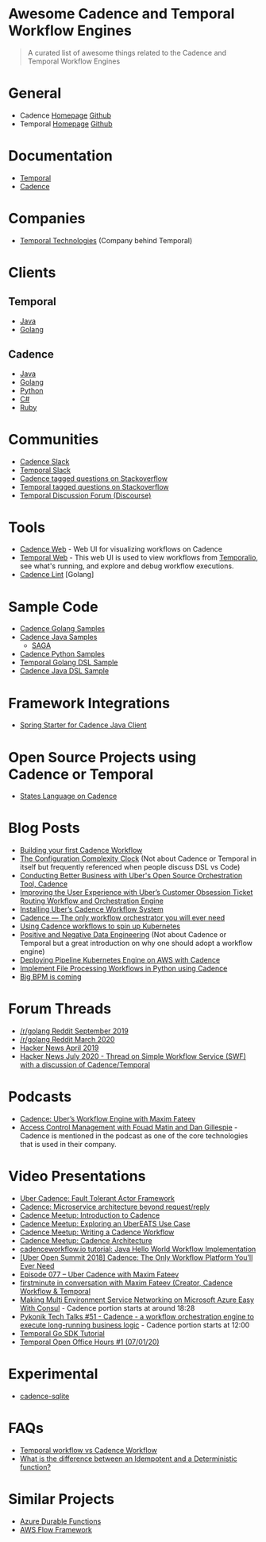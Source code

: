 
# Awesome Cadence and Temporal Workflow Engines
> A curated list of awesome things related to the Cadence and Temporal Workflow Engines

# General
- Cadence [Homepage](https://cadenceworkflow.io/) [Github](https://github.com/uber/cadence)
- Temporal [Homepage](https://www.temporal.io/) [Github](https://github.com/temporalio/temporal) 

# Documentation
- [Temporal](https://docs.temporal.io/)
- [Cadence](https://cadenceworkflow.io/docs/cadence/)

# Companies
- [Temporal Technologies](https://www.temporal.io/) (Company behind Temporal)

# Clients

## Temporal
- [Java](https://github.com/temporalio/java-sdk)
- [Golang](https://github.com/temporalio/go-sdk)

## Cadence
- [Java](https://github.com/uber/cadence-java-client)
- [Golang](https://github.com/uber-go/cadence-client)
- [Python](https://github.com/firdaus/cadence-python)
- [C#](https://github.com/nforgeio/neonKUBE/tree/master/Lib/Neon.Cadence)
- [Ruby](https://github.com/coinbase/cadence-ruby)

# Communities
- [Cadence Slack](https://join.slack.com/t/uber-cadence/shared_invite/zt-dvjoiacm-1U2UM4R4mMxKhaRogEx_OQ)
- [Temporal Slack](https://temporalio.slack.com/join/shared_invite/zt-c1e99p8g-beF7~ZZW2HP6gGStXD8Nuw#/)
- [Cadence tagged questions on Stackoverflow](https://stackoverflow.com/questions/tagged/cadence-workflow)
- [Temporal tagged questions on Stackoverflow](https://stackoverflow.com/questions/tagged/temporal-workflow)
- [Temporal Discussion Forum (Discourse)](https://community.temporal.io/)

# Tools
- [Cadence Web](https://github.com/uber/cadence-web) - Web UI for visualizing workflows on Cadence
- [Temporal Web](https://github.com/temporalio/web) - This web UI is used to view workflows from [Temporalio](https://github.com/temporalio/temporal), see what's running, and explore and debug workflow executions.
- [Cadence Lint](https://github.com/sagikazarmark/cadencelint) [Golang]

# Sample Code
- [Cadence Golang Samples](https://github.com/uber-common/cadence-samples)
- [Cadence Java Samples](https://github.com/uber/cadence-java-samples)
  - [SAGA](https://github.com/uber/cadence-java-samples/blob/master/src/main/java/com/uber/cadence/samples/bookingsaga/TripBookingWorkflowImpl.java)
- [Cadence Python Samples](https://github.com/firdaus/cadence-python/tree/master/cadence/samples)
- [Temporal Golang DSL Sample](https://github.com/temporalio/go-samples/tree/master/dsl)
- [Cadence Java DSL Sample](https://github.com/mfateev/cadence-java-samples/tree/dsl/src/main/java/com/uber/cadence/samples/dsl)

# Framework Integrations
- [Spring Starter for Cadence Java Client](https://github.com/szaluzhskiy/cadence-java-client-starter)

# Open Source Projects using Cadence or Temporal
- [States Language on Cadence](https://github.com/checkr/states-language-cadence)

# Blog Posts

- [Building your first Cadence Workflow](https://medium.com/stashaway-engineering/building-your-first-cadence-workflow-e61a0b29785)
- [The Configuration Complexity Clock](https://mikehadlow.blogspot.com/2012/05/configuration-complexity-clock.html) (Not about Cadence or Temporal in itself but frequently referenced when people discuss DSL vs Code)
- [Conducting Better Business with Uber's Open Source Orchestration Tool, Cadence](https://eng.uber.com/open-source-orchestration-tool-cadence-overview/)
- [Improving the User Experience with Uber’s Customer Obsession Ticket Routing Workflow and Orchestration Engine](https://eng.uber.com/customer-obsession-ticket-routing-workflow-and-orchestration-engine/)
- [Installing Uber’s Cadence Workflow System](http://russcurry.com/installing-ubers-cadence-workflow-system/)
- [Cadence — The only workflow orchestrator you will ever need](https://blog.usejournal.com/cadence-the-only-workflow-orchestrator-you-will-ever-need-ea8f74ed5563) 
- [Using Cadence workflows to spin up Kubernetes](https://banzaicloud.com/blog/introduction-to-cadence/)
- [Positive and Negative Data Engineering](https://medium.com/the-prefect-blog/positive-and-negative-data-engineering-a02cb497583d) (Not about Cadence or Temporal but a great introduction on why one should adopt a workflow engine)
- [Deploying Pipeline Kubernetes Engine on AWS with Cadence](https://banzaicloud.com/blog/pke-on-cadence/)
- [Implement File Processing Workflows in Python using Cadence](https://onepointzero.app/posts/file-processing-workflows-cadence-python/)
- [Big BPM is coming](https://medium.com/gft-engineering/big-bpm-is-coming-930e02e1d18b)

# Forum Threads
- [/r/golang Reddit September 2019](https://www.reddit.com/r/golang/comments/d2vv1p/ubercadence_cadence_is_a_distributed_scalable/)
- [/r/golang Reddit March 2020](https://www.reddit.com/r/golang/comments/fn7034/building_your_first_cadence_workflow/)
- [Hacker News April 2019](https://news.ycombinator.com/item?id=19732447)
- [Hacker News July 2020 - Thread on Simple Workflow Service (SWF) with a discussion of Cadence/Temporal](https://news.ycombinator.com/item?id=23844177)

# Podcasts
- [Cadence: Uber’s Workflow Engine with Maxim Fateev](https://softwareengineeringdaily.com/2020/04/08/cadence-ubers-workflow-engine-with-maxim-fateev/)
- [Access Control Management with Fouad Matin and Dan Gillespie](https://softwareengineeringdaily.com/2020/07/28/access-control-management-with-fouad-matin-and-dan-gillespie/) - Cadence is mentioned in the podcast as one of the core technologies that is used in their company.

# Video Presentations
- [Uber Cadence: Fault Tolerant Actor Framework](https://www.youtube.com/watch?v=qce_AqCkFys)
- [Cadence: Microservice architecture beyond request/reply](https://atscaleconference.com/videos/cadence-microservice-architecture-beyond-requestreply/)
- [Cadence Meetup: Introduction to Cadence](https://www.youtube.com/watch?v=-BuIkhlc-RM)
- [Cadence Meetup: Exploring an UberEATS Use Case](https://www.youtube.com/watch?v=-LRghQzfF8k)
- [Cadence Meetup: Writing a Cadence Workflow](https://www.youtube.com/watch?v=Nbz6XUBKdbM)
- [Cadence Meetup: Cadence Architecture](https://www.youtube.com/watch?v=5M5eiNBUf4Q)
- [cadenceworkflow.io tutorial: Java Hello World Workflow Implementation](https://www.youtube.com/watch?v=5mBLspVKOAI)
- [\[Uber Open Summit 2018\] Cadence: The Only Workflow Platform You'll Ever Need](https://www.youtube.com/watch?v=llmsBGKOuWI)
- [Episode 077 – Uber Cadence with Maxim Fateev](https://www.youtube.com/watch?v=y_Dz_JKR-vo)
- [firstminute in conversation with Maxim Fateev (Creator, Cadence Workflow & Temporal](https://www.youtube.com/watch?v=WcSiKjUuTKUw)
- [Making Multi Environment Service Networking on Microsoft Azure Easy With Consul](https://www.youtube.com/watch?v=kDlrM6sgk2k) - Cadence portion starts at around 18:28
- [Pykonik Tech Talks #51 - Cadence - a workflow orchestration engine to execute long-running business logic](https://www.facebook.com/pykonik/videos/2798567803566201/) - Cadence portion starts at 12:00
- [Temporal Go SDK Tutorial](https://www.youtube.com/watch?v=51WetEt_G4c)
- [Temporal Open Office Hours #1 (07/01/20)](https://www.youtube.com/watch?v=6daI-Oicux8)

# Experimental
- [cadence-sqlite](https://github.com/longquanzheng/cadence-extensions/tree/master/cadence-sqlite)

# FAQs
- [Temporal workflow vs Cadence Workflow](https://stackoverflow.com/questions/61157400/temporal-workflow-vs-cadence-workflow)
- [What is the difference between an Idempotent and a Deterministic function?](https://stackoverflow.com/questions/40296211/what-is-the-difference-between-an-idempotent-and-a-deterministic-function)

# Similar Projects
- [Azure Durable Functions](https://docs.microsoft.com/en-us/azure/azure-functions/durable/durable-functions-overview?tabs=csharp)
- [AWS Flow Framework](https://aws.amazon.com/swf/details/flow/)
